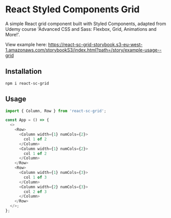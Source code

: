 # React Styled Components Grid

A simple React grid component built with Styled Components, adapted from Udemy course 'Advanced CSS and Sass: Flexbox, Grid, Animations and More!'.

View example here: https://react-sc-grid-storybook.s3-eu-west-1.amazonaws.com/storybookS3/index.html?path=/story/example-usage--grid

## Installation

`npm i react-sc-grid`

## Usage

```javascript
import { Column, Row } from 'react-sc-grid';

const App = () => {
  <>
    <Row>
      <Column width={1} numCols={2}>
        col 1 of 2
      </Column>
      <Column width={1} numCols={2}>
        col 1 of 2
      </Column>
    </Row>
    <Row>
      <Column width={1} numCols={3}>
        col 1 of 3
      </Column>
      <Column width={2} numCols={3}>
        col 2 of 3
      </Column>
    </Row>
  </>;
};
```

